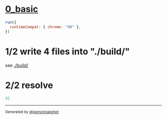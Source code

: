 # [0_basic](../../import_scripts_node_resolution_build.test.mjs#L23)

```js
run({
  runtimeCompat: { chrome: "90" },
})
```

# 1/2 write 4 files into "./build/"

see [./build/](./build/)

# 2/2 resolve

```js
42
```

---

<sub>
  Generated by <a href="https://github.com/jsenv/core/tree/main/packages/independent/snapshot">@jsenv/snapshot</a>
</sub>
